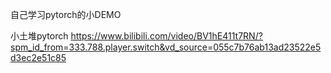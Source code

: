 自己学习pytorch的小DEMO

小土堆pytorch
https://www.bilibili.com/video/BV1hE411t7RN/?spm_id_from=333.788.player.switch&vd_source=055c7b76ab13ad23522e5d3ec2e51c85
